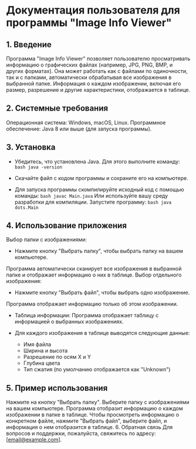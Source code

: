 # Документация пользователя для программы "Image Info Viewer"
## 1. Введение
Программа "Image Info Viewer" позволяет пользователю просматривать информацию о графических файлах (например, JPG, PNG, BMP, и других форматах). Она может работать как с файлами по одиночности, так и с папками, автоматически обрабатывая все изображения в выбранной папке. Информация о каждом изображении, включая его размер, разрешение и другие характеристики, отображается в таблице.

## 2. Системные требования
Операционная система: Windows, macOS, Linux.
Программное обеспечение:
Java 8 или выше (для запуска программы).
## 3. Установка
- Убедитесь, что установлена Java. Для этого выполните команду:
``bash
java -version``

- Скачайте файл с кодом программы и сохраните его на компьютере.

- Для запуска программы скомпилируйте исходный код с помощью команды:
``bash
javac Main.java``
Или используйте вашу среду разработки для компиляции.
Запустите программу:
``bash
java dots.Main``
## 4. Использование приложения
Выбор папки с изображениями:

- Нажмите кнопку "Выбрать папку", чтобы выбрать папку на вашем компьютере.
  
Программа автоматически сканирует все изображения в выбранной папке и отображает информацию о них в таблице.
Выбор отдельного изображения:

- Нажмите кнопку "Выбрать файл", чтобы выбрать одно изображение.

Программа отображает информацию только об этом изображении.
- Таблица информации:
Программа отображает таблицу с информацией о выбранных изображениях.

- Для каждого изображения в таблице выводятся следующие данные:
  - Имя файла
  - Ширина и высота
  - Разрешение по осям X и Y
  - Глубина цвета
  - Тип сжатия (по умолчанию отображается как "Unknown")
## 5. Пример использования
Нажмите на кнопку "Выбрать папку".
Выберите папку с изображениями на вашем компьютере.
Программа отобразит информацию о каждом изображении в папке в таблице.
Чтобы просмотреть информацию о конкретном файле, нажмите "Выбрать файл", выберите файл, и информация о нем отобразится в таблице.
6. Обратная связь
Для вопросов и поддержки, пожалуйста, свяжитесь по адресу: [email@example.com].
